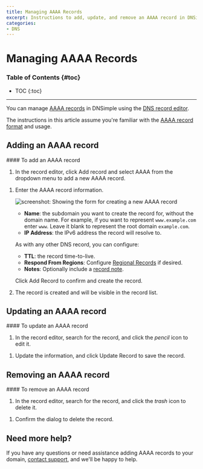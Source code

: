 ```yaml
---
title: Managing AAAA Records
excerpt: Instructions to add, update, and remove an AAAA record in DNSimple.
categories:
- DNS
---
```


# Managing AAAA Records

### Table of Contents {#toc}

* TOC
{:toc}

---

You can manage [AAAA records](/articles/aaaa-record) in DNSimple using the [DNS record editor](/articles/record-editor).

The instructions in this article assume you're familiar with the [AAAA record format](/articles/aaaa-record#record-format) and usage.


## Adding an AAAA record

<div class="section-steps" markdown="1">
#### To add an AAAA record

1.  In the record editor, click <label>Add record</label> and select <label>AAAA</label> from the dropdown menu to add a new AAAA record.

   <!--- needs screenshot -->

1.  Enter the AAAA record information.

    ![screenshot: Showing the form for creating a new AAAA record](/files/record-aaaa-create-new.png)

    - **Name**: the subdomain you want to create the record for, without the domain name. For example, if you want to represent `www.example.com` enter `www`. Leave it blank to represent the root domain `example.com`.
    - **IP Address**: the IPv6 address the record will resolve to.

    As with any other DNS record, you can configure:

    - **TTL**: the record time-to-live.
    - **Respond From Regions**: Configure [Regional Records](/articles/regional-records/) if desired.
    - **Notes**: Optionally include a [record note](/articles/record-notes/).

    Click <label>Add Record</label> to confirm and create the record.

1.  The record is created and will be visible in the record list.

<!--- needs screenshot -->

</div>


## Updating an AAAA record

<div class="section-steps" markdown="1">
#### To update an AAAA record

1.  In the record editor, search for the record, and click the _pencil_ icon to edit it.

<!--- needs screenshot -->

1.  Update the information, and click <label>Update Record</label> to save the record.
</div>


## Removing an AAAA record

<div class="section-steps" markdown="1">
#### To remove an AAAA record

1.  In the record editor, search for the record, and click the _trash_ icon to delete it.

<!--- needs screenshot -->

1.  Confirm the dialog to delete the record.
</div>

## Need more help? 

If you have any questions or need assistance adding AAAA records to your domain, [contact support](https://dnsimple.com/feedback), and we'll be happy to help.
